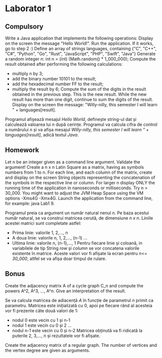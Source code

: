 # Laborator 1

## Compulsory
Write a Java application that implements the following operations:
Display on the screen the message "Hello World!". Run the application. If it works, go to step 2 :)
Define an array of strings languages, containing {"C", "C++", "C#", "Python", "Go", "Rust", "JavaScript", "PHP", "Swift", "Java"}
Generate a random integer n: int n = (int) (Math.random() * 1_000_000);
Compute the result obtained after performing the following calculations:
- multiply n by 3;
- add the binary number 10101 to the result;
- add the hexadecimal number FF to the result;
- multiply the result by 6;
Compute the sum of the digits in the result obtained in the previous step. This is the new result. While the new result has more than one digit, continue to sum the digits of the result.
Display on the screen the message: "Willy-nilly, this semester I will learn " + languages[result].

Programul afișează mesajul *Hello World*, definește string-ul dat și calculează valoarea lui *n* după cerințe. Programul va calcula cifra de control a numărului *n* și va afișa mesajul *Willy-nilly, this semester I will learn " + languages[result]*, adică textul *Java*.

## Homework
Let n be an integer given as a command line argument. Validate the argument!
Create a n x n Latin Square as a matrix, having as symbols numbers from 1 to n.
For each line, and each column of the matrix, create and display on the screen String objects representing the concatenation of the symbols in the respective line or column.
For larger n display ONLY the running time of the application in nanoseconds or milliseconds. Try n > 30_000. You might want to adjust the JVM Heap Space using the VM options -Xms4G -Xmx4G.
Launch the application from the command line, for example: java Lab1 9.

Programul preia ca argument un număr natural nenul *n*. Pe baza acestui număr natural, se va construi matricea cerută, de dimensiune *n x n*. Liniile acestei matrici sunt completate astfel:
- Prima linie: valorile 1, 2,..., n
- A doua linie: valorile n, 1, 2,..., (n-1) 
...
- Ultima linie: valorile n, (n-1),..., 1
Pentru fiecare linie și coloană, in variabilele de tip String *row* și *column* se vor concatena valorile existente în matrice. Aceste valori vor fi afișate la ecran pentru *n<= 30_000*, altfel se va afișa doar timpul de rulare.

## Bonus
Create the adjacency matrix A of a cycle graph C_n and compute the powers A^2, A^3, ..., A^n. Give an interpretation of the result.

Se va calcula matricea de adiacență *A* în funcție de parametrul *n* primit ca parametru. Matricea este inițializată cu 0, apoi pe fiecare rând al acesteia vor fi prezente câte două valori de 1:
- nodul 0 este vecin cu 1 și n-1
- nodul 1 este vecin cu 0 și 2
...
- nodul n-1 este vecin cu 0 și n-2
Matricea obținută va fi ridicată la puterile 2, 3,..., n și rezultatele vor fi afișate.

Create the adjacency matrix of a regular graph. The number of vertices and the vertex degree are given as arguments.


